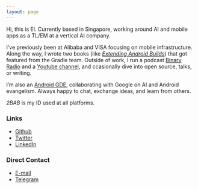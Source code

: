 ```yaml
---
layout: page
---
```


Hi, this is El. Currently based in Singapore, working around AI and mobile apps as a TL/EM at a vertical AI company.

I’ve previously been at Alibaba and VISA focusing on mobile infrastructure. Along the way, I wrote two books (like [*Extending Android Builds*](/en/book)) that got featured from the Gradle team. Outside of work, I run a podcast [Binary Radio](https://binary.2bab.me/) and a [Youtube channel](https://www.youtube.com/@El-s-Space), and ccasionally dive into open source, talks, or writing.

I’m also an [Android GDE](https://developers.google.com/community/experts/directory?text=El%20Zhang), collaborating with Google on AI and Android evangelism. Always happy to chat, exchange ideas, and learn from others.

*2BAB* is my ID used at all platforms.

### Links

- [Github](https://www.github.com/2BAB)
- [Twitter](https://www.twitter.com/xx2bab)
- [LinkedIn](https://linkedin.com/in/2bab)

### Direct Contact

- [E-mail](mailto:xx2bab@gmail.com)
- [Telegram](https://t.me/xx2bab)


